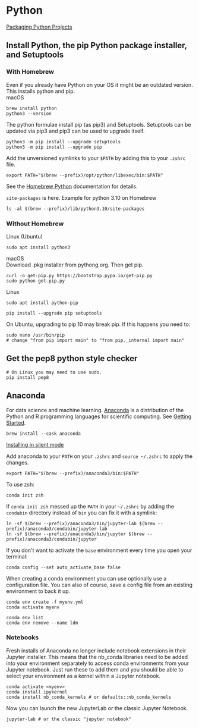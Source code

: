 # Python

[Packaging Python Projects](https://packaging.python.org/en/latest/tutorials/packaging-projects/)  

## Install Python, the pip Python package installer, and Setuptools
### With Homebrew
Even if you already have Python on your OS it might be an outdated version. This installs python and pip.  
macOS
```Shell
brew install python
python3 --version
```
The python formulae install pip (as pip3) and Setuptools. Setuptools can be updated via pip3 and pip3 can be used to upgrade itself.
```Shell
python3 -m pip install --upgrade setuptools
python3 -m pip install --upgrade pip
```
Add the unversioned symlinks to your ```$PATH``` by adding this to your ```.zshrc``` file.
```Shell
export PATH="$(brew --prefix)/opt/python/libexec/bin:$PATH"
```
See the [Homebrew Python](https://docs.brew.sh/Homebrew-and-Python) documentation for details.  

`site-packages` is here. Example for python 3.10 on Homebrew
```Shell
ls -al $(brew --prefix)/lib/python3.10/site-packages
```

### Without Homebrew
Linux (Ubuntu)
```Shell
sudo apt install python3
```

macOS  
Download .pkg installer from pythong.org. Then get pip.
```Shell
curl -o get-pip.py https://bootstrap.pypa.io/get-pip.py
sudo python get-pip.py
```

Linux
```Shell
sudo apt install python-pip
```

```Shell
pip install --upgrade pip setuptools
```
On Ubuntu, upgrading to pip 10 may break pip. If this happens you need to:
```Shell
sudo nano /usr/bin/pip
# change "from pip import main" to "from pip._internal import main"
```

## Get the pep8 python style checker
```Shell
# On Linux you may need to use sudo.
pip install pep8
```

## Anaconda
For data science and machine learning. [Anaconda](https://docs.anaconda.com/anaconda/) is a distribution of the Python and R programming languages for scientific computing. See [Getting Started](https://conda.io/projects/conda/en/latest/user-guide/getting-started.html).
```Shell
brew install --cask anaconda
```

[Installing in silent mode](https://docs.anaconda.com/anaconda/install/silent-mode/)  

Add anaconda to your ```PATH``` on your ```.zshrc``` and ```source ~/.zshrc``` to apply the changes.
```Shell
export PATH="$(brew --prefix)/anaconda3/bin:$PATH"
```
To use zsh:
```Shell
conda init zsh
```
If ```conda init zsh``` messed up the ```PATH``` in your ```~/.zshrc``` by adding the ```condabin``` directory instead of ```bin``` you can fix it with a symlink:
```Shell
ln -sf $(brew --prefix)/anaconda3/bin/jupyter-lab $(brew --prefix)/anaconda3/condabin/jupyter-lab
ln -sf $(brew --prefix)/anaconda3/bin/jupyter $(brew --prefix)/anaconda3/condabin/jupyter
```

If you don't want to activate the ```base``` environment every time you open your terminal:
```Shell
conda config --set auto_activate_base false
```

When creating a conda environment you can use optionally use a configuration file. You can also of course, save a config file from an existing environment to back it up.
```Shell
conda env create -f myenv.yml
conda activate myenv

conda env list
conda env remove --name ldm
```

### Notebooks
Fresh installs of Anaconda no longer include notebook extensions in their Jupyter installer. This means that the nb_conda libraries need to be added into your environment separately to access conda environments from your Jupyter notebook. Just run these to add them and you should be able to select your environment as a kernel within a Jupyter notebook.
```Shell
conda activate <myenv>
conda install ipykernel
conda install nb_conda_kernels # or defaults::nb_conda_kernels
```

Now you can launch the new JupyterLab or the classic Jupyter Notebook.
```Shell
jupyter-lab # or the classic "jupyter notebook"
```
